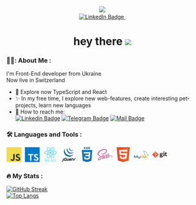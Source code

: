<!--
**Usernu11/Usernu11** is a ✨ _special_ ✨ repository because its `README.md` (this file) appears on your GitHub profile.
-->
<div id="header" align="center">
  <img src="https://media.giphy.com/media/v1.Y2lkPTc5MGI3NjExYjEzMjdmN2VjM2ZiMzkxMWUxZDIzYTY2ZWYxNzg0MmNkZWU4NWU4MyZlcD12MV9pbnRlcm5hbF9naWZzX2dpZklkJmN0PXM/HwBlFQZFcAoUcPHZdX/giphy.gif" width="100"/>
</div>

<div id="badges" align="center">
  <a href="https://www.linkedin.com/in/bohdan-lavrentiev-%F0%9F%87%A8%F0%9F%87%AD-8b4054203">
    <img src="https://img.shields.io/badge/LinkedIn-blue?style=plastic" alt="LinkedIn Badge"/>
  </a>
  
  <img src="https://komarev.com/ghpvc/?username=Usernu11&style=plastic&color=blue" alt=""/>
  
  <h1>
    hey there
    <img src="https://media.giphy.com/media/hvRJCLFzcasrR4ia7z/giphy.gif" width="30px"/>
  </h1>
</div>

### 👨‍💻: About Me :
I'm Front-End developer from Ukraine <br>
Now live in Switzerland
- 🌱 Explore now TypeScript and React
- ✨ In my free time, I explore new web-features, create interesting pet-projects, learn new languages
- 📧 How to reach me: <br>
[![Linkedin Badge](https://img.shields.io/badge/-Bohdan-blue?style=plastic&logo=Linkedin&logoColor=white)](https://www.linkedin.com/in/bohdan-lavrentiev-%F0%9F%87%A8%F0%9F%87%AD-8b4054203) 
[![Telegram Badge](https://img.shields.io/static/v1?label=Telegram&message=Firefly_718&style=plastic&color=blue)](https://www.linkedin.com/in/bohdan-lavrentiev-%F0%9F%87%A8%F0%9F%87%AD-8b4054203)
[![Mail Badge](https://img.shields.io/static/v1?label=G&message=mail&style=plastic&color=orange)](mailto:web.dev.firefly@gmail.com)

### :hammer_and_wrench: Languages and Tools :
<div>
  <img src="https://github.com/devicons/devicon/blob/master/icons/javascript/javascript-original.svg" title="JavaScript" alt="JavaScript" width="40" height="40"/>&nbsp;
  <img src="https://raw.githubusercontent.com/devicons/devicon/1119b9f84c0290e0f0b38982099a2bd027a48bf1/icons/typescript/typescript-original.svg" title="TypeScript" alt="TypeScript" width="40" height="40"/>&nbsp;
  <img src="https://github.com/devicons/devicon/blob/master/icons/react/react-original-wordmark.svg" title="React" alt="React" width="40" height="40"/>&nbsp;
  <img src="https://raw.githubusercontent.com/devicons/devicon/1119b9f84c0290e0f0b38982099a2bd027a48bf1/icons/jquery/jquery-original-wordmark.svg" title="jQuery" alt="jQuery" width="40" height="40"/>&nbsp;
  <img src="https://github.com/devicons/devicon/blob/master/icons/css3/css3-plain-wordmark.svg" title="CSS3" alt="CSS" width="40" height="40"/>&nbsp;
  <img src="https://raw.githubusercontent.com/devicons/devicon/1119b9f84c0290e0f0b38982099a2bd027a48bf1/icons/sass/sass-original.svg"  title="Sass" alt="Sass" width="40" height="40"/>&nbsp;
  <img src="https://github.com/devicons/devicon/blob/master/icons/html5/html5-original.svg" title="HTML5" alt="HTML" width="40" height="40"/>&nbsp;
  <img src="https://github.com/devicons/devicon/blob/master/icons/mysql/mysql-original-wordmark.svg" title="MySQL"  alt="MySQL" width="40" height="40"/>&nbsp;
  <img src="https://github.com/devicons/devicon/blob/master/icons/git/git-original-wordmark.svg" title="Git" **alt="Git" width="40" height="40"/>
</div>

### :fire: My Stats :
[![GitHub Streak](http://github-readme-streak-stats.herokuapp.com?user=Usernu11&theme=dark&background=000000)](https://git.io/streak-stats)
<br>
[![Top Langs](https://github-readme-stats.vercel.app/api/top-langs/?username=Usernu11&layout=compact&theme=vision-friendly-dark)](https://github.com/anuraghazra/github-readme-stats)
